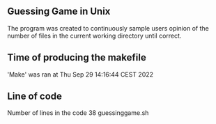 ## Guessing Game in Unix
The program was created to continuously sample users opinion of the number of files in the current working directory until correct.

## Time of producing the makefile
\'Make\' was ran at
Thu Sep 29 14:16:44 CEST 2022
## Line of code 
Number of lines in the code 38 guessinggame.sh
